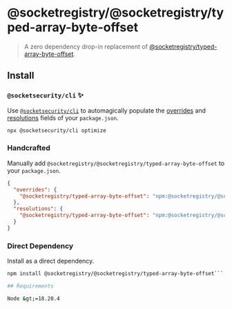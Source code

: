# @socketregistry/@socketregistry/typed-array-byte-offset

> A zero dependency drop-in replacement of
> [@socketregistry/typed-array-byte-offset](https://www.npmjs.com/package/@socketregistry/typed-array-byte-offset).

## Install

### `@socketsecurity/cli` :sparkles:

Use [`@socketsecurity/cli`](https://www.npmjs.com/package/@socketsecurity/cli)
to automagically populate the
[overrides](https://docs.npmjs.com/cli/v9/configuring-npm/package-json#overrides)
and [resolutions](https://yarnpkg.com/configuration/manifest#resolutions) fields
of your `package.json`.

```sh
npx @socketsecurity/cli optimize
```

### Handcrafted

Manually add `@socketregistry/@socketregistry/typed-array-byte-offset` to your
`package.json`.

```json
{
  "overrides": {
    "@socketregistry/typed-array-byte-offset": "npm:@socketregistry/@socketregistry/typed-array-byte-offset@^1"
  },
  "resolutions": {
    "@socketregistry/typed-array-byte-offset": "npm:@socketregistry/@socketregistry/typed-array-byte-offset@^1"
  }
}
```

### Direct Dependency

Install as a direct dependency.

````sh
npm install @socketregistry/@socketregistry/typed-array-byte-offset```

## Requirements

Node &gt;=18.20.4
````
